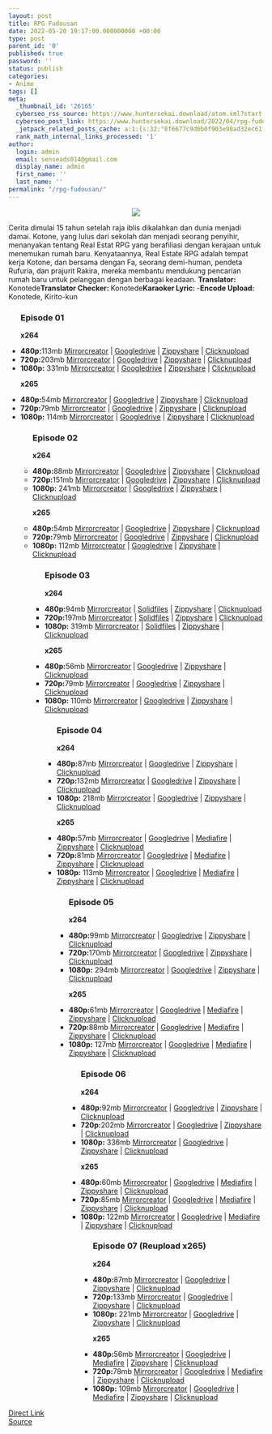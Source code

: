 ```yaml
---
layout: post
title: RPG Fudousan
date: 2022-05-20 19:17:00.000000000 +00:00
type: post
parent_id: '0'
published: true
password: ''
status: publish
categories:
- Anime
tags: []
meta:
  _thumbnail_id: '26165'
  cyberseo_rss_source: https://www.huntersekai.download/atom.xml?start-index=1
  cyberseo_post_link: https://www.huntersekai.download/2022/04/rpg-fudousan.html
  _jetpack_related_posts_cache: a:1:{s:32:"8f6677c9d6b0f903e98ad32ec61f8deb";a:2:{s:7:"expires";i:1657685365;s:7:"payload";a:3:{i:0;a:1:{s:2:"id";i:26722;}i:1;a:1:{s:2:"id";i:27118;}i:2;a:1:{s:2:"id";i:26150;}}}}
  rank_math_internal_links_processed: '1'
author:
  login: admin
  email: senseads014@gmail.com
  display_name: admin
  first_name: ''
  last_name: ''
permalink: "/rpg-fudousan/"
---
```

<p> <a class="popup" data-target="48363"></a>
<div dir="ltr" style="text-align: left;" trbidi="on">
<div class="separator" style="clear: both; text-align: center;"><a href="https://blogger.googleusercontent.com/img/b/R29vZ2xl/AVvXsEh8B7F3BH-Ke3dz1QmOXqf2cYBP2jxVPRxxJACq2sSDVFHW33XPXGXdrGhL45mV89N7tD3ErvcrkOnHQF4SpHEnvEPtsdg9qpLhD6dllJkfnnb3t0U6Gmdq8WOJn43m_Lf4QLzSNFvfIhhIy1i5Arl7-m0kYWpilgXM7EEgU-AEGOQBXGchVT9fHEo2/s1600/121183l.jpg" imageanchor="1" style="margin-left: 1em; margin-right: 1em;"><img border="0" data-original-height="318" data-original-width="225" src="{{ site.baseurl }}/assets/2022/05/121183l.jpg" /></a></div>
<p>Cerita dimulai 15 tahun setelah raja iblis dikalahkan dan dunia menjadi damai. Kotone, yang lulus dari sekolah dan menjadi seorang penyihir, menanyakan tentang Real Estat RPG yang berafiliasi dengan kerajaan untuk menemukan rumah baru. Kenyataannya, Real Estate RPG adalah tempat kerja Kotone, dan bersama dengan Fa, seorang demi-human, pendeta Rufuria, dan prajurit Rakira, mereka membantu mendukung pencarian rumah baru untuk pelanggan dengan berbagai keadaan.<a name="more"></a>
<pekerja><b>Translator: </b><span>Konotede</span><b>Translator Checker: </b><span>Konotede</span><b>Karaoker Lyric: </b><span>-</span><b>Encode Upload: </b><span>Konotede, Kirito-kun</span></pekerja>
<div class="dl">
<ul />
<h3>Episode 01</h3>
<p><strong>x264</strong>
<li><b>480p:</b><span id="size">113mb</span> <a href="https://ponselharian.com/nu8">Mirrorcreator</a> | <a href="https://ponselharian.com/KWd4">Googledrive</a> | <a href="https://ponselharian.com/0cFcZ8IN9DtG">Zippyshare</a> | <a href="https://ponselharian.com/5Vp6r52qgm">Clicknupload</a></li>
<li><b>720p:</b><span id="size">203mb</span> <a href="https://ponselharian.com/pk6j5K3ZYa">Mirrorcreator</a> | <a href="https://ponselharian.com/r93TdjDt">Googledrive</a> | <a href="https://ponselharian.com/KuwL">Zippyshare</a> | <a href="https://ponselharian.com/CpbJPv">Clicknupload</a></li>
<li><b>1080p:</b> <span id="size">331mb</span> <a href="https://ponselharian.com/C7tGaDdm5">Mirrorcreator</a> | <a href="https://ponselharian.com/OYn9Z9NPYn">Googledrive</a> | <a href="https://ponselharian.com/ANgD1iz">Zippyshare</a> | <a href="https://ponselharian.com/K4vsF1pZ7">Clicknupload</a></li>
<p> <strong>x265</strong>
<li><b>480p:</b><span id="size">54mb</span> <a href="https://apk.miuiku.com/noGmKdtX">Mirrorcreator</a> | <a href="https://apk.miuiku.com/BZhN3cqZ">Googledrive</a> | <a href="https://apk.miuiku.com/HbyDnjjV">Zippyshare</a> | <a href="https://apk.miuiku.com/Nq5Yfxxe">Clicknupload</a></li>
<li><b>720p:</b><span id="size">79mb</span> <a href="https://apk.miuiku.com/yng8toe7j">Mirrorcreator</a> | <a href="https://apk.miuiku.com/TjGHlsFic7">Googledrive</a> | <a href="https://apk.miuiku.com/iJwfS92rL">Zippyshare</a> | <a href="https://apk.miuiku.com/oTq9epybwk">Clicknupload</a></li>
<li><b>1080p:</b> <span id="size">114mb</span> <a href="https://apk.miuiku.com/HAOooXOU">Mirrorcreator</a> | <a href="https://apk.miuiku.com/a4Ve3Feb">Googledrive</a> | <a href="https://apk.miuiku.com/1zT1LsjoY">Zippyshare</a> | <a href="https://apk.miuiku.com/mQ7r4ey4l">Clicknupload</a></li>
<ul />
<h3>Episode 02</h3>
<p><strong>x264</strong>
<li><b>480p:</b><span id="size">88mb</span> <a href="https://cararegistrasi.com/FhUK4zzIE">Mirrorcreator</a> | <a href="https://cararegistrasi.com/eIpQPlWb">Googledrive</a> | <a href="https://cararegistrasi.com/XGLhcO">Zippyshare</a> | <a href="https://cararegistrasi.com/ITesTBv6VB">Clicknupload</a></li>
<li><b>720p:</b><span id="size">151mb</span> <a href="https://cararegistrasi.com/F6Pef">Mirrorcreator</a> | <a href="https://cararegistrasi.com/JhUHBUp">Googledrive</a> | <a href="https://cararegistrasi.com/FHbxGpJ">Zippyshare</a> | <a href="https://cararegistrasi.com/iBm1">Clicknupload</a></li>
<li><b>1080p:</b> <span id="size">241mb</span> <a href="https://cararegistrasi.com/NCML0E">Mirrorcreator</a> | <a href="https://cararegistrasi.com/90mPkjEUu2w">Googledrive</a> | <a href="https://cararegistrasi.com/xw63DcX">Zippyshare</a> | <a href="https://cararegistrasi.com/4yZGLhcYpIV">Clicknupload</a></li>
<p> <strong>x265</strong>
<li><b>480p:</b><span id="size">54mb</span> <a href="https://apk.miuiku.com/MDMmVwqln">Mirrorcreator</a> | <a href="https://apk.miuiku.com/vPFQs5qt">Googledrive</a> | <a href="https://apk.miuiku.com/56DZo7d2mb">Zippyshare</a> | <a href="https://apk.miuiku.com/As90DzwR7">Clicknupload</a></li>
<li><b>720p:</b><span id="size">79mb</span> <a href="https://apk.miuiku.com/tfEZuNIA7p">Mirrorcreator</a> | <a href="https://apk.miuiku.com/SzqehOWKRA">Googledrive</a> | <a href="https://apk.miuiku.com/7flaUlJZJ">Zippyshare</a> | <a href="https://apk.miuiku.com/DrcQDfpq">Clicknupload</a></li>
<li><b>1080p:</b> <span id="size">112mb</span> <a href="https://apk.miuiku.com/WdpUhruZ">Mirrorcreator</a> | <a href="https://apk.miuiku.com/95s9iNq4C">Googledrive</a> | <a href="https://apk.miuiku.com/pRCoOA4M">Zippyshare</a> | <a href="https://apk.miuiku.com/nsBerLQ1tS">Clicknupload</a></li>
<ul />
<h3>Episode 03</h3>
<p><strong>x264</strong>
<li><b>480p:</b><span id="size">94mb</span> <a href="https://ponselharian.com/XJJR">Mirrorcreator</a> | <a href="https://ponselharian.com/kiui">Solidfiles</a> | <a href="https://ponselharian.com/piLyNh">Zippyshare</a> | <a href="https://ponselharian.com/Qtuz">Clicknupload</a></li>
<li><b>720p:</b><span id="size">197mb</span> <a href="https://ponselharian.com/yuE3V">Mirrorcreator</a> | <a href="https://ponselharian.com/G3BVodG5kvx">Solidfiles</a> | <a href="https://ponselharian.com/BXrB6Z">Zippyshare</a> | <a href="https://ponselharian.com/jfEui6jTz5">Clicknupload</a></li>
<li><b>1080p:</b> <span id="size">319mb</span> <a href="https://ponselharian.com/cwcM">Mirrorcreator</a> | <a href="https://ponselharian.com/kBKskjB">Solidfiles</a> | <a href="https://ponselharian.com/cg4Uw6b">Zippyshare</a> | <a href="https://ponselharian.com/ReBvPu">Clicknupload</a></li>
<p> <strong>x265</strong>
<li><b>480p:</b><span id="size">56mb</span> <a href="https://apk.miuiku.com/xluf2eB6">Mirrorcreator</a> | <a href="https://apk.miuiku.com/z0SFXJoC">Googledrive</a> | <a href="https://apk.miuiku.com/zP9pWOjk">Zippyshare</a> | <a href="https://apk.miuiku.com/lq4bkNTSQJ">Clicknupload</a></li>
<li><b>720p:</b><span id="size">79mb</span> <a href="https://apk.miuiku.com/zTwW1ub3">Mirrorcreator</a> | <a href="https://apk.miuiku.com/uLyOkVyNt">Googledrive</a> | <a href="https://apk.miuiku.com/EW6gB0CKv">Zippyshare</a> | <a href="https://apk.miuiku.com/jVtsQixPR">Clicknupload</a></li>
<li><b>1080p:</b> <span id="size">110mb</span> <a href="https://apk.miuiku.com/M7joWcLjkk">Mirrorcreator</a> | <a href="https://apk.miuiku.com/BrkzTMbFxY">Googledrive</a> | <a href="https://apk.miuiku.com/CgeNdQfZY">Zippyshare</a> | <a href="https://apk.miuiku.com/HtT48wtPp">Clicknupload</a></li>
<ul />
<h3>Episode 04</h3>
<p><strong>x264</strong>
<li><b>480p:</b><span id="size">87mb</span> <a href="https://cararegistrasi.com/kDJ1gJS8FTHw">Mirrorcreator</a> | <a href="https://cararegistrasi.com/TMifO">Googledrive</a> | <a href="https://cararegistrasi.com/1Cph4ZXXnIWu">Zippyshare</a> | <a href="https://cararegistrasi.com/0XNvvspZ7">Clicknupload</a></li>
<li><b>720p:</b><span id="size">132mb</span> <a href="https://cararegistrasi.com/qjpywdthc7z">Mirrorcreator</a> | <a href="https://cararegistrasi.com/8CCbzUH">Googledrive</a> | <a href="https://cararegistrasi.com/nVA97l43vVrW">Zippyshare</a> | <a href="#">Clicknupload</a></li>
<li><b>1080p:</b> <span id="size">218mb</span> <a href="https://cararegistrasi.com/FmYIuPDhOa">Mirrorcreator</a> | <a href="https://cararegistrasi.com/lOne7Nj4">Googledrive</a> | <a href="https://cararegistrasi.com/4TME">Zippyshare</a> | <a href="https://cararegistrasi.com/gdfsIo">Clicknupload</a></li>
<p> <strong>x265</strong>
<li><b>480p:</b><span id="size">57mb</span> <a href="https://apk.miuiku.com/2GBLp24K3">Mirrorcreator</a> | <a href="https://apk.miuiku.com/kkC0vtDWI">Googledrive</a> | <a href="https://apk.miuiku.com/yC20ZBbbcs">Mediafire</a> | <a href="https://apk.miuiku.com/Br3yLn5wEI">Zippyshare</a> | <a href="https://apk.miuiku.com/UWhOAzm0">Clicknupload</a></li>
<li><b>720p:</b><span id="size">81mb</span> <a href="https://apk.miuiku.com/jHyQd0v4">Mirrorcreator</a> | <a href="https://apk.miuiku.com/fbuy0Jys">Googledrive</a> | <a href="https://apk.miuiku.com/MchjOHulK0">Mediafire</a> | <a href="https://apk.miuiku.com/eXtwN8Wu">Zippyshare</a> | <a href="https://apk.miuiku.com/0wIQADnkp">Clicknupload</a></li>
<li><b>1080p:</b> <span id="size">113mb</span> <a href="https://apk.miuiku.com/DCrdkvaZQb">Mirrorcreator</a> | <a href="https://apk.miuiku.com/QVdKO9pVo">Googledrive</a> | <a href="https://apk.miuiku.com/YihfjwZPBh">Mediafire</a> | <a href="https://apk.miuiku.com/KnSMwalRfi">Zippyshare</a> | <a href="https://apk.miuiku.com/u3V5PfILPt">Clicknupload</a></li>
<ul />
<h3>Episode 05</h3>
<p><strong>x264</strong>
<li><b>480p:</b><span id="size">99mb</span> <a href="https://cararegistrasi.com/ef97R">Mirrorcreator</a> | <a href="https://cararegistrasi.com/ATQp8R">Googledrive</a> | <a href="https://cararegistrasi.com/IkIMgwt5KS8L">Zippyshare</a> | <a href="https://cararegistrasi.com/b3oC8h70Z">Clicknupload</a></li>
<li><b>720p:</b><span id="size">170mb</span> <a href="https://cararegistrasi.com/6RRn3oGqxzo">Mirrorcreator</a> | <a href="https://cararegistrasi.com/Qr8c4">Googledrive</a> | <a href="https://cararegistrasi.com/FEeyic8bTiyQ">Zippyshare</a> | <a href="https://cararegistrasi.com/uADn3">Clicknupload</a></li>
<li><b>1080p:</b> <span id="size">294mb</span> <a href="https://cararegistrasi.com/7g56SjPyv">Mirrorcreator</a> | <a href="https://cararegistrasi.com/OhR6mkf04DC">Googledrive</a> | <a href="https://cararegistrasi.com/67rc">Zippyshare</a> | <a href="https://cararegistrasi.com/Y4h4zH">Clicknupload</a></li>
<p> <strong>x265</strong>
<li><b>480p:</b><span id="size">61mb</span> <a href="https://apk.miuiku.com/3CsHSlxxx6">Mirrorcreator</a> | <a href="https://apk.miuiku.com/oNy1RI7l">Googledrive</a> | <a href="https://apk.miuiku.com/3dlZjKd0">Mediafire</a> | <a href="https://apk.miuiku.com/SP89nntvog">Zippyshare</a> | <a href="https://apk.miuiku.com/ICtwYXD4Ip">Clicknupload</a></li>
<li><b>720p:</b><span id="size">88mb</span> <a href="https://apk.miuiku.com/ErWJB7kY">Mirrorcreator</a> | <a href="https://apk.miuiku.com/DxlcI6xu">Googledrive</a> | <a href="https://apk.miuiku.com/5UXpVHEf7m">Mediafire</a> | <a href="https://apk.miuiku.com/8BBjucpw">Zippyshare</a> | <a href="https://apk.miuiku.com/BXx54MNJm">Clicknupload</a></li>
<li><b>1080p:</b> <span id="size">127mb</span> <a href="https://apk.miuiku.com/izDXgX7f">Mirrorcreator</a> | <a href="https://apk.miuiku.com/31fUA42b">Googledrive</a> | <a href="https://apk.miuiku.com/itAnL2qseO">Mediafire</a> | <a href="https://apk.miuiku.com/eJHMekBXod">Zippyshare</a> | <a href="https://apk.miuiku.com/suTCsZ3U">Clicknupload</a></li>
<ul />
<h3>Episode 06</h3>
<p><strong>x264</strong>
<li><b>480p:</b><span id="size">92mb</span> <a href="https://cararegistrasi.com/lkifE2jFwR">Mirrorcreator</a> | <a href="https://cararegistrasi.com/abydbsDYC0">Googledrive</a> | <a href="https://cararegistrasi.com/t4AEBgc12">Zippyshare</a> | <a href="https://cararegistrasi.com/DlfO92gU7w">Clicknupload</a></li>
<li><b>720p:</b><span id="size">202mb</span> <a href="https://cararegistrasi.com/YlF35FlXxNF">Mirrorcreator</a> | <a href="https://drive.google.com/file/d/1GmD8TMXv4kHISY5bF0uEtdTnugAh4pyS/view?usp=sharing">Googledrive</a> | <a href="https://cararegistrasi.com/IjN0u4wGZy">Zippyshare</a> | <a href="https://cararegistrasi.com/ANNCreDP">Clicknupload</a></li>
<li><b>1080p:</b> <span id="size">336mb</span> <a href="https://cararegistrasi.com/v0Nxdl">Mirrorcreator</a> | <a href="https://cararegistrasi.com/XaorWL">Googledrive</a> | <a href="https://cararegistrasi.com/GW6dUn4OVJ">Zippyshare</a> | <a href="https://cararegistrasi.com/w9la6pISL">Clicknupload</a></li>
<p> <strong>x265</strong>
<li><b>480p:</b><span id="size">60mb</span> <a href="https://apk.miuiku.com/iCpBrG7Q">Mirrorcreator</a> | <a href="https://apk.miuiku.com/crdUkP2E6">Googledrive</a> | <a href="https://apk.miuiku.com/02KbducYxm">Mediafire</a> | <a href="https://apk.miuiku.com/fR5wybSx3v">Zippyshare</a> | <a href="https://apk.miuiku.com/CWbG8NLopy">Clicknupload</a></li>
<li><b>720p:</b><span id="size">85mb</span> <a href="https://apk.miuiku.com/4ZjGVZVv">Mirrorcreator</a> | <a href="https://apk.miuiku.com/VTj5wNCpw">Googledrive</a> | <a href="https://apk.miuiku.com/g3gU1jdlu">Mediafire</a> | <a href="https://apk.miuiku.com/QfznaHUKn">Zippyshare</a> | <a href="https://apk.miuiku.com/OZPCMiCPXm">Clicknupload</a></li>
<li><b>1080p:</b> <span id="size">122mb</span> <a href="https://apk.miuiku.com/JlsEoofwC">Mirrorcreator</a> | <a href="https://apk.miuiku.com/RydkuVwNu">Googledrive</a> | <a href="https://apk.miuiku.com/F8cBTVjuAe">Mediafire</a> | <a href="https://apk.miuiku.com/0QtOBeg8">Zippyshare</a> | <a href="https://apk.miuiku.com/MfDVoZZMdS">Clicknupload</a></li>
<ul />
<h3>Episode 07 (Reupload x265)</h3>
<p><strong>x264</strong>
<li><b>480p:</b><span id="size">87mb</span> <a href="https://cararegistrasi.com/VF4roD">Mirrorcreator</a> | <a href="https://cararegistrasi.com/5fhyQz">Googledrive</a> | <a href="https://cararegistrasi.com/kHAZ">Zippyshare</a> | <a href="https://cararegistrasi.com/KMbsRAOz">Clicknupload</a></li>
<li><b>720p:</b><span id="size">133mb</span> <a href="https://cararegistrasi.com/i7sDs3">Mirrorcreator</a> | <a href="https://cararegistrasi.com/OpIG">Googledrive</a> | <a href="https://cararegistrasi.com/P9aCDwZR13ug">Zippyshare</a> | <a href="https://cararegistrasi.com/PjYj7">Clicknupload</a></li>
<li><b>1080p:</b> <span id="size">221mb</span> <a href="https://cararegistrasi.com/8ljzO4rkkIj4">Mirrorcreator</a> | <a href="https://cararegistrasi.com/cdg0joepbK">Googledrive</a> | <a href="https://cararegistrasi.com/uv5U6q9Zmm">Zippyshare</a> | <a href="https://cararegistrasi.com/Qwx4">Clicknupload</a></li>
<p> <strong>x265</strong>
<li><b>480p:</b><span id="size">56mb</span> <a href="https://apk.miuiku.com/exxfR3FW">Mirrorcreator</a> | <a href="https://apk.miuiku.com/jiEAJIXxR">Googledrive</a> | <a href="https://apk.miuiku.com/bhf9NhCCI">Mediafire</a> | <a href="https://apk.miuiku.com/CSwnTlsT">Zippyshare</a> | <a href="https://apk.miuiku.com/DDIuWUh6e">Clicknupload</a></li>
<li><b>720p:</b><span id="size">78mb</span> <a href="https://apk.miuiku.com/IRaTRhWDx">Mirrorcreator</a> | <a href="https://apk.miuiku.com/PgDmCX2cT">Googledrive</a> | <a href="https://apk.miuiku.com/Sq46pqX1Zc">Mediafire</a> | <a href="https://apk.miuiku.com/iXeGdFPzNk">Zippyshare</a> | <a href="https://apk.miuiku.com/Jje4Tw6ICK">Clicknupload</a></li>
<li><b>1080p:</b> <span id="size">109mb</span> <a href="https://apk.miuiku.com/ax9mHNfSC">Mirrorcreator</a> | <a href="https://apk.miuiku.com/qv74eqzi4">Googledrive</a> | <a href="https://apk.miuiku.com/3rTc7tQpoz">Mediafire</a> | <a href="https://apk.miuiku.com/7QDYKGdkp3">Zippyshare</a> | <a href="https://apk.miuiku.com/FGM19tWZX">Clicknupload</a></li>
</div>
</div>
<link rel="stylesheet" href="https://cdnjs.cloudflare.com/ajax/libs/font-awesome/4.7.0/css/font-awesome.min.css" />
<div class="divbtn"> <a href="https://handymansurrender.com/fihup8buzv?key=94550f7ce39444073321dde3b8782f97" class="btn"><i class="fa fa-download"></i> Direct Link</a> <br /><a href="https://www.huntersekai.download/2022/04/rpg-fudousan.html">Source</a> </div>
